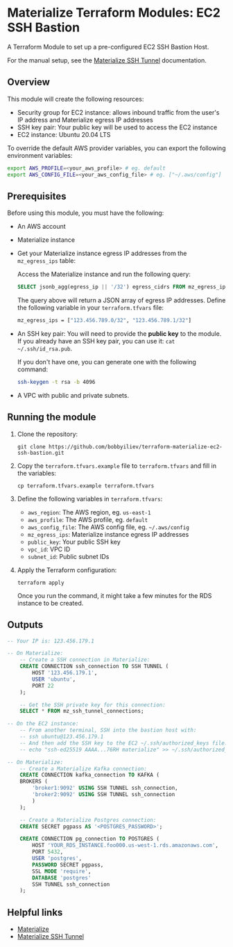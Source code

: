 # Materialize Terraform Modules: EC2 SSH Bastion

A Terraform Module to set up a pre-configured EC2 SSH Bastion Host.

For the manual setup, see the [Materialize SSH Tunnel](https://materialize.com/docs/ops/network-security/ssh-tunnel) documentation.

## Overview

This module will create the following resources:

- Security group for EC2 instance: allows inbound traffic from the user's IP address and Materialize egress IP addresses
- SSH key pair: Your public key will be used to access the EC2 instance
- EC2 instance: Ubuntu 20.04 LTS

To override the default AWS provider variables, you can export the following environment variables:

```bash
export AWS_PROFILE=<your_aws_profile> # eg. default
export AWS_CONFIG_FILE=<your_aws_config_file> # eg. ["~/.aws/config"]
```

## Prerequisites

Before using this module, you must have the following:

- An AWS account
- Materialize instance
- Get your Materialize instance egress IP addresses from the `mz_egress_ips` table:

    Access the Materialize instance and run the following query:

    ```sql
    SELECT jsonb_agg(egress_ip || '/32') egress_cidrs FROM mz_egress_ips;
    ```

    The query above will return a JSON array of egress IP addresses. Define the following variable in your `terraform.tfvars` file:

    ```bash
    mz_egress_ips = ["123.456.789.0/32", "123.456.789.1/32"]
    ```
- An SSH key pair: You will need to provide the **public key** to the module.
    If you already have an SSH key pair, you can use it: `cat ~/.ssh/id_rsa.pub`.

    If you don't have one, you can generate one with the following command:

    ```bash
    ssh-keygen -t rsa -b 4096
    ```

- A VPC with public and private subnets.

## Running the module

1. Clone the repository:

    ```
    git clone https://github.com/bobbyiliev/terraform-materialize-ec2-ssh-bastion.git
    ```

2. Copy the `terraform.tfvars.example` file to `terraform.tfvars` and fill in the variables:

    ```
    cp terraform.tfvars.example terraform.tfvars
    ```

3. Define the following variables in `terraform.tfvars`:

    - `aws_region`: The AWS region, eg. `us-east-1`
    - `aws_profile`: The AWS profile, eg. `default`
    - `aws_config_file`: The AWS config file, eg. `~/.aws/config`
    - `mz_egress_ips`: Materialize instance egress IP addresses
    - `public_key`: Your public SSH key
    - `vpc_id`: VPC ID
    - `subnet_id`: Public subnet IDs

4. Apply the Terraform configuration:

    ```
    terraform apply
    ```

    Once you run the command, it might take a few minutes for the RDS instance to be created.

## Outputs

```sql
-- Your IP is: 123.456.179.1

-- On Materialize:
    -- Create a SSH connection in Materialize:
    CREATE CONNECTION ssh_connection TO SSH TUNNEL (
        HOST '123.456.179.1',
        USER 'ubuntu',
        PORT 22
    );

    -- Get the SSH private key for this connection:
    SELECT * FROM mz_ssh_tunnel_connections;

-- On the EC2 instance:
    -- From another terminal, SSH into the bastion host with:
    -- ssh ubuntu@123.456.179.1
    -- And then add the SSH key to the EC2 ~/.ssh/authorized_keys file:
    -- echo "ssh-ed25519 AAAA...76RH materialize" >> ~/.ssh/authorized_keys

-- On Materialize:
    -- Create a Materialize Kafka connection:
    CREATE CONNECTION kafka_connection TO KAFKA (
    BROKERS (
        'broker1:9092' USING SSH TUNNEL ssh_connection,
        'broker2:9092' USING SSH TUNNEL ssh_connection
        )
    );

    -- Create a Materialize Postgres connection:
    CREATE SECRET pgpass AS '<POSTGRES_PASSWORD>';

    CREATE CONNECTION pg_connection TO POSTGRES (
        HOST 'YOUR_RDS_INSTANCE.foo000.us-west-1.rds.amazonaws.com',
        PORT 5432,
        USER 'postgres',
        PASSWORD SECRET pgpass,
        SSL MODE 'require',
        DATABASE 'postgres'
        SSH TUNNEL ssh_connection
    );
```

## Helpful links

- [Materialize](https://materialize.com/)
- [Materialize SSH Tunnel](https://materialize.com/docs/ops/network-security/ssh-tunnel)
